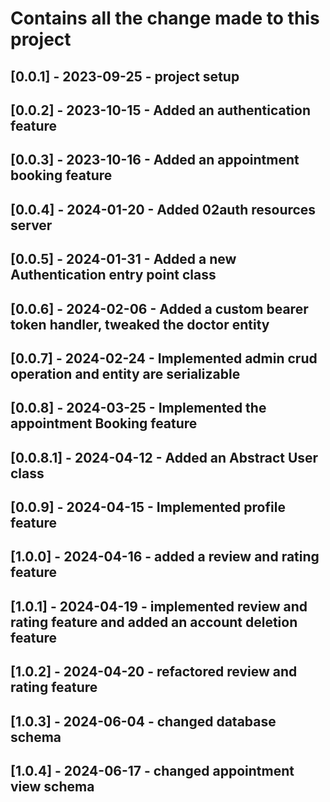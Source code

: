 # Contains all the change made to this project


## [0.0.1] - 2023-09-25 - project setup
## [0.0.2] - 2023-10-15 - Added an authentication feature
## [0.0.3] - 2023-10-16 - Added an appointment booking feature
## [0.0.4] - 2024-01-20 - Added 02auth resources server
## [0.0.5] - 2024-01-31 - Added a new Authentication entry point class
## [0.0.6] - 2024-02-06 - Added a custom bearer token handler, tweaked the doctor entity
## [0.0.7] - 2024-02-24 - Implemented admin crud operation and entity are serializable
## [0.0.8] - 2024-03-25 - Implemented the appointment Booking feature
## [0.0.8.1] - 2024-04-12 - Added an Abstract User class
## [0.0.9] - 2024-04-15 - Implemented profile feature
## [1.0.0] - 2024-04-16 - added a review and rating feature
## [1.0.1] - 2024-04-19 - implemented review and rating feature and added an account deletion feature
## [1.0.2] - 2024-04-20 - refactored review and rating feature
## [1.0.3] - 2024-06-04 - changed database schema
## [1.0.4] - 2024-06-17 - changed appointment view schema
